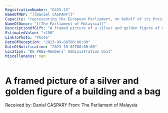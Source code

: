 ```yaml
---
RegistrationNumber: "G425-23"
NameOfMEP: "[[Daniel CASPARY]]"
Capacity: "representing the European Parliament, on behalf of its President, in international relations - Chair of the DASE delegation, AIPA (Jakarta)"
NameOfDonor: "[[The Parliament of Malaysia]]"
DescriptionOfGift: "A framed picture of a silver and golden figure of a building and a bag"
EstimatedValue: "<150"
LinkToPhoto: "Photo"
DateOfReception: "2023-09-08T00:00:00"
DateOfNotification: "2023-10-02T00:00:00"
Location: "DG PRES-Members' Administration Unit"
Miscellaneous: nan
---
```


# A framed picture of a silver and golden figure of a building and a bag

Received by: Daniel CASPARY
From: The Parliament of Malaysia
